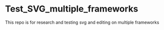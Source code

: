 # Test_SVG_multiple_frameworks
This repo is for research and testing svg and editing on multiple frameworks
